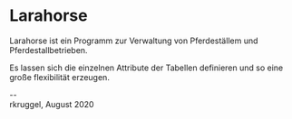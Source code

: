 # Larahorse

Larahorse ist ein Programm zur Verwaltung von Pferdeställem und 
Pferdestallbetrieben.

Es lassen sich die einzelnen Attribute der Tabellen definieren und 
so eine große flexibilität erzeugen.



--  
rkruggel, August 2020
